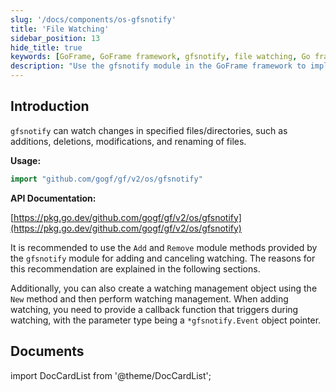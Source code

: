 ```yaml
---
slug: '/docs/components/os-gfsnotify'
title: 'File Watching'
sidebar_position: 13
hide_title: true
keywords: [GoFrame, GoFrame framework, gfsnotify, file watching, Go framework, file operations, watching module, Go development, system watching, directory watching]
description: "Use the gfsnotify module in the GoFrame framework to implement the watching of files and directories. gfsnotify can detect changes such as addition, deletion, modification, and renaming of files, and provides convenient interface functions like Add and Remove for watching and unwatching operations. Applicable to the inotify mechanism of *nix systems, and usage may be limited by system kernel parameters. Through example code, it demonstrates how to set, remove watching, and perform file operation watching."
---
```


## Introduction

`gfsnotify` can watch changes in specified files/directories, such as additions, deletions, modifications, and renaming of files.

**Usage:**

```go
import "github.com/gogf/gf/v2/os/gfsnotify"
```

**API Documentation:**

[https://pkg.go.dev/github.com/gogf/gf/v2/os/gfsnotify](https://pkg.go.dev/github.com/gogf/gf/v2/os/gfsnotify)

It is recommended to use the `Add` and `Remove` module methods provided by the `gfsnotify` module for adding and canceling watching. The reasons for this recommendation are explained in the following sections.

Additionally, you can also create a watching management object using the `New` method and then perform watching management. When adding watching, you need to provide a callback function that triggers during watching, with the parameter type being a `*gfsnotify.Event` object pointer.

## Documents

import DocCardList from '@theme/DocCardList';

<DocCardList />